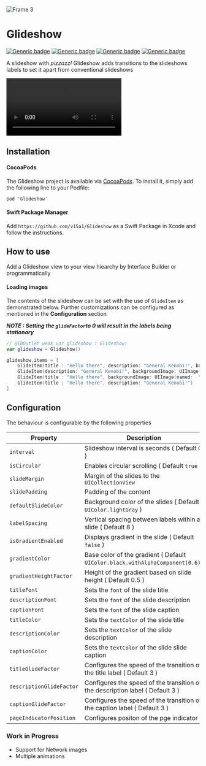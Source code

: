 

![Frame 3](https://user-images.githubusercontent.com/46480892/110459021-74813d80-80f2-11eb-8dcf-620489289431.png)

# Glideshow
[![Generic badge](https://img.shields.io/badge/Swift-5.3-orange.svg)](https://shields.io/) [![Generic badge](https://img.shields.io/badge/iOS-13.0-blue.svg)](https://shields.io/)  [![Generic badge](https://img.shields.io/badge/Version-1.0.0-orange.svg)](https://shields.io/)  [![Generic badge](https://img.shields.io/badge/platform-ios-green.svg)](https://shields.io/)

A slideshow with *pizzazz!* Glideshow adds transitions to the slideshows labels to set it apart from conventional slideshows


![video](https://user-images.githubusercontent.com/46480892/110444437-02edc300-80e3-11eb-839f-fff9f8638aa9.mov)

## Installation

#### CocoaPods

The Glideshow project is available via [CocoaPods](http://cocoapods.org). To install it, simply add the following line to your Podfile:

```
pod 'Glideshow'
```
#### Swift Package Manager

Add `https://github.com/v15a1/Glideshow` as a Swift Package in Xcode and follow the instructions.

## How to use

Add a Glideshow view to your view hiearchy by Interface Builder or programmatically

#### Loading images

The contents of the slideshow can be set with the use of `GlideItem` as demonstrated below. Further customizations can be configured as mentioned in the **Configuration** section

***NOTE : Setting the `glideFactor`to 0 will result in the labels being stationary***

```swift
// @IBOutlet weak var glideshow : Glideshow!
var glideshow = Glideshow()

glideshow.items = [ 
    GlideItem(title : "Hello there", description: "General Kenobi!", backgroundImage: UIImage(named:  "image1")),
    GlideItem(description: "General Kenobi!", backgroundImage: UIImage(named:  "image2")),
    GlideItem(title : "Hello there", backgroundImage: UIImage(named:  "image3")),
    GlideItem(title : "Hello there", description: "General Kenobi!")
]

```

## Configuration

The behaviour is configurable by the following properties

| Property | Description |
|----------|-------------|
| `interval` | Slideshow interval is seconds ( Default 0 ) |
| `isCircular` | Enables circular scrolling ( Default `true` )|
| `slideMargin` | Margin of the slides to the `UICollectionView` |
| `slidePadding` | Padding of the content |
| `defaultSlideColor` | Background color of the slides ( Default `UIColor.lightGray` ) |
| `labelSpacing` | Vertical spacing between labels within a slide ( Default 8 ) |
| `isGradientEnabled` | Displays gradient in the slide ( Default `false` ) |
| `gradientColor` | Base color of the gradient ( Default `UIColor.black.withAlphaComponent(0.6)`) |
| `gradientHeightFactor` | Height of the gradient based on slide height ( Default 0.5 ) |
| `titleFont` | Sets the `font` of the slide title |
| `descriptionFont` | Sets the `font` of the slide description |
| `captionFont` | Sets the `font` of the slide caption |
| `titleColor` | Sets the `textColor` of the slide title |
| `descriptionColor` | Sets the `textColor` of the slide description |
| `captionColor` | Sets the `textColor` of the slide slide caption |
| `titleGlideFactor` | Configures the speed of the transition of the title label ( Default 3 ) |
| `descriptionGlideFactor` | Configures the speed of the transition of the description label ( Default 3 ) |
| `captionGlideFactor` | Configures the speed of the transition of the caption label ( Default 3 ) |
| `pageIndicatorPosition` | Configures positon of the pge indicator |

### Work in Progress

* Support for Network images
* Multiple animations


